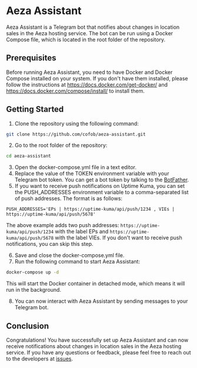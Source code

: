 # Aeza Assistant

Aeza Assistant is a Telegram bot that notifies about changes in location sales in the Aeza hosting service. The bot can be run using a Docker Compose file, which is located in the root folder of the repository.

## Prerequisites

Before running Aeza Assistant, you need to have Docker and Docker Compose installed on your system. If you don't have them installed, please follow the instructions at <https://docs.docker.com/get-docker/> and <https://docs.docker.com/compose/install/> to install them.

## Getting Started

1. Clone the repository using the following command:

  ```bash
  git clone https://github.com/cofob/aeza-assistant.git
  ```

2. Go to the root folder of the repository:

  ```bash
  cd aeza-assistant
  ```

3. Open the docker-compose.yml file in a text editor.
4. Replace the value of the TOKEN environment variable with your Telegram bot token. You can get a bot token by talking to the [BotFather](https://t.me/BotFather).
5. If you want to receive push notifications on Uptime Kuma, you can set the PUSH_ADDRESSES environment variable to a comma-separated list of push addresses. The format is as follows:

  ```text
  PUSH_ADDRESSES='EPs | https://uptime-kuma/api/push/1234 , VIEs | https://uptime-kuma/api/push/5678'
  ```

  The above example adds two push addresses: `https://uptime-kuma/api/push/1234` with the label EPs and `https://uptime-kuma/api/push/5678` with the label VIEs. If you don't want to receive push notifications, you can skip this step.

6. Save and close the docker-compose.yml file.
7. Run the following command to start Aeza Assistant:

  ```bash
  docker-compose up -d
  ```

  This will start the Docker container in detached mode, which means it will run in the background.

8. You can now interact with Aeza Assistant by sending messages to your Telegram bot.

## Conclusion

Congratulations! You have successfully set up Aeza Assistant and can now receive notifications about changes in location sales in the Aeza hosting service. If you have any questions or feedback, please feel free to reach out to the developers at [issues](https://github.com/cofob/aeza-assistant/issues).
